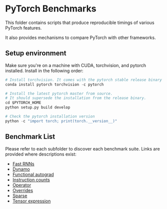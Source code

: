 # PyTorch Benchmarks

This folder contains scripts that produce reproducible timings of various PyTorch features.

It also provides mechanisms to compare PyTorch with other frameworks.

## Setup environment
Make sure you're on a machine with CUDA, torchvision, and pytorch installed. Install in the following order:
```py
# Install torchvision. It comes with the pytorch stable release binary
conda install pytorch torchvision -c pytorch

# Install the latest pytorch master from source.
# It should supersede the installation from the release binary.
cd $PYTORCH_HOME
python setup.py build develop

# Check the pytorch installation version
python -c "import torch; print(torch.__version__)"
```

## Benchmark List

Please refer to each subfolder to discover each benchmark suite. Links are provided where descriptions exist:

* [Fast RNNs](fastrnns/README.md)
* [Dynamo](dynamo/README.md)
* [Functional autograd](functional_autograd_benchmark/README.md)
* [Instruction counts](instruction_counts/README.md)
* [Operator](operator_benchmark/README.md)
* [Overrides](overrides_benchmark/README.md)
* [Sparse](sparse/README.md)
* [Tensor expression](tensorexpr/HowToRun.md)
